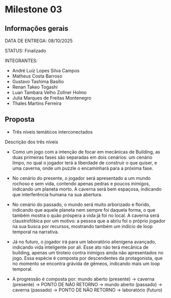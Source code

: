 # Milestone 03

## Informações gerais

DATA DE ENTREGA:
08/10/2025

STATUS:
Finalizado

INTEGRANTES:
- André Luiz Lopes Silva Campos
- Matheus Costa Barroso
- Gustavo Tashima Basílio
- Renan Takeo Togashi
- Luan Tambara Velho Zollner Holmo
- Julia Marques de Freitas Montenegro
- Thales Martins Ferreira <br>

## Proposta
- Três níveis temáticos interconectados <br>

Descrição dos três níveis
- Como um jogo com a intenção de focar em mecânicas de Building, as duas primeiras fases são separadas em dois cenários: um cenário limpo, no qual o jogador terá a liberdade de construir o que quiser, e uma caverna, onde um puzzle o encaminhará para a próxima fase. 

- No cenário do presente, o jogador será apresentado a um mundo rochoso e sem vida, contendo apenas pedras e poucos inimigos, indicando um planeta morto. A caverna será bem espaçosa, indicando que interferência humana na sua abertura.

- No cenário do passado, o mundo será muito arborizado e florido, indicando que aquele planeta nem sempre foi daquela forma, o que também mostra o quão próspera a vida já foi no local. A caverna será claustrofóbica por um motivo: a pessoa que a abriu foi o próprio jogador na sua busca por recursos, mostrando também um indício de loop temporal na narrativa.

- Já no futuro, o jogador irá para um laboratório alienígena avançado, indicando vida inteligente por ali. Esse ato não terá mecânica de building, apenas um tiroteio contra inimigos ainda não apresentados no jogo. Essa espécie é composta por descendentes da protagonista, que no momento se encontra grávida de gêmeos, indicando mais um loop temporal.

- A progressão é composta por: 
mundo aberto (presente) -> caverna (presente) -> PONTO DE NÃO RETORNO -> mundo aberto (passado) -> caverna (passado) -> PONTO DE NÃO RETORNO -> laboratório (futuro)

